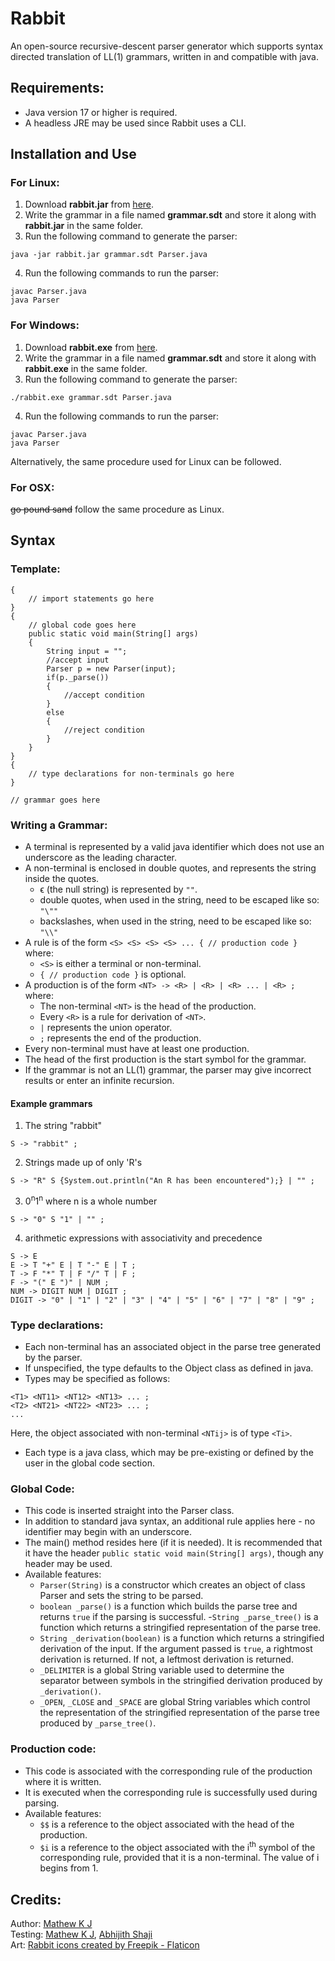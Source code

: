 # Rabbit


An open-source recursive-descent parser generator which supports syntax directed translation of LL(1) grammars, written in and compatible with java.

## Requirements:

- Java version 17 or higher is required. 
- A headless JRE may be used since Rabbit uses a CLI. 


## Installation and Use

### For Linux:

1) Download **rabbit.jar** from [here](https://github.com/MathewKJ2048/Rabbit/blob/main/downloads/rabbit.jar?raw=true).
2) Write the grammar in a file named **grammar.sdt** and store it along with **rabbit.jar** in the same folder.
3) Run the following command to generate the parser:
```
java -jar rabbit.jar grammar.sdt Parser.java
```
4) Run the following commands to run the parser:
```
javac Parser.java
java Parser
```


### For Windows:

1) Download **rabbit.exe** from [here](https://github.com/MathewKJ2048/Rabbit/blob/main/downloads/rabbit.exe?raw=true).
2) Write the grammar in a file named **grammar.sdt** and store it along with **rabbit.exe** in the same folder.
3) Run the following command to generate the parser:
```
./rabbit.exe grammar.sdt Parser.java
```
4) Run the following commands to run the parser:
```
javac Parser.java
java Parser
```

Alternatively, the same procedure used for Linux can be followed.


### For OSX:
~~go pound sand~~ follow the same procedure as Linux.

## Syntax

### Template:

```
{
	// import statements go here
}
{
	// global code goes here
	public static void main(String[] args)
	{
		String input = "";
		//accept input
		Parser p = new Parser(input);
		if(p._parse())
		{
			//accept condition
		}
		else
		{
			//reject condition
		}
	}
}
{
	// type declarations for non-terminals go here
}

// grammar goes here
```

### Writing a Grammar:
- A terminal is represented by a valid java identifier which does not use an underscore as the leading character.
- A non-terminal is enclosed in double quotes, and represents the string inside the quotes.  
    - ϵ (the null string) is represented by `""`.
    - double quotes, when used in the string, need to be escaped like so: `"\""`
    - backslashes, when used in the string, need to be escaped like so: `"\\"`
- A rule is of the form `<S> <S> <S> <S> ... { // production code } ` where: 
    - `<S>` is either a terminal or non-terminal. 
    - `{ // production code }` is optional.
- A production is of the form `<NT> -> <R> | <R> | <R> ... | <R> ;` where:
    - The non-terminal `<NT>` is the head of the production.
    - Every `<R>` is a rule for derivation of `<NT>`.
    - `|` represents the union operator.
    - `;` represents the end of the production.
- Every non-terminal must have at least one production.
- The head of the first production is the start symbol for the grammar.
- If the grammar is not an LL(1) grammar, the parser may give incorrect results or enter an infinite recursion.

#### Example grammars

1) The string "rabbit"  
```
S -> "rabbit" ;
```
2) Strings made up of only 'R's   
```
S -> "R" S {System.out.println("An R has been encountered");} | "" ;
```
3) 0<sup>n</sup>1<sup>n</sup> where n is a whole number
```
S -> "0" S "1" | "" ;
```
4) arithmetic expressions with associativity and precedence
```
S -> E
E -> T "+" E | T "-" E | T ;
T -> F "*" T | F "/" T | F ;
F -> "(" E ")" | NUM ;
NUM -> DIGIT NUM | DIGIT ;
DIGIT -> "0" | "1" | "2" | "3" | "4" | "5" | "6" | "7" | "8" | "9" ;
```

### Type declarations:

- Each non-terminal has an associated object in the parse tree generated by the parser.
- If unspecified, the type defaults to the Object class as defined in java.
- Types may be specified as follows:
```
<T1> <NT11> <NT12> <NT13> ... ;
<T2> <NT21> <NT22> <NT23> ... ;
...
```
Here, the object associated with non-terminal `<NTij>` is of type `<Ti>`.
- Each type is a java class, which may be pre-existing or defined by the user in the global code section.

### Global Code:

- This code is inserted straight into the Parser class.
- In addition to standard java syntax, an additional rule applies here - no identifier may begin with an underscore.
- The main() method resides here (if it is needed). It is recommended that it have the header `public static void main(String[] args)`, though any header may be used. 
- Available features:
    - `Parser(String)` is a constructor which creates an object of class Parser and sets the string to be parsed.
    - `boolean _parse()` is a function which builds the parse tree and returns `true` if the parsing is successful.
    -`String _parse_tree()` is a function which returns a stringified representation of the parse tree.
    - `String _derivation(boolean)` is a function which returns a stringified derivation of the input. If the argument passed is `true`, a rightmost derivation is returned. If not, a leftmost derivation is returned.
    - `_DELIMITER` is a global String variable used to determine the separator between symbols in the stringified derivation produced by `_derivation()`.
    - `_OPEN`, `_CLOSE` and `_SPACE` are global String variables which control the representation of the stringified representation of the parse tree produced by `_parse_tree()`.

### Production code:

- This code is associated with the corresponding rule of the production where it is written.
- It is executed when the corresponding rule is successfully used during parsing.
- Available features:
  - `$$` is a reference to the object associated with the head of the production.
  - `$i` is a reference to the object associated with the i<sup>th</sup> symbol of the corresponding rule, provided that it is a non-terminal. The value of i begins from 1.


## Credits:
Author: [Mathew K J](https://github.com/MathewKJ2048)  
Testing: [Mathew K J](https://github.com/MathewKJ2048), [Abhijith Shaji](https://github.com/Saangetheya)  
Art: <a href="https://www.flaticon.com/free-icons/rabbit" title="rabbit icons">Rabbit icons created by Freepik - Flaticon</a>
